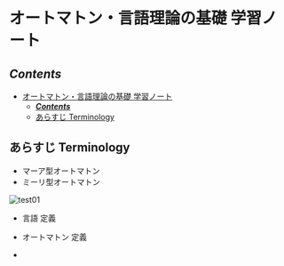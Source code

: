 # オートマトン・言語理論の基礎	学習ノート



## ***Contents***

- [オートマトン・言語理論の基礎	学習ノート](#オートマトン言語理論の基礎学習ノート)
  - [***Contents***](#contents)
  - [あらすじ	Terminology](#あらすじterminology)



## あらすじ	Terminology



- マーア型オートマトン
- ミーリ型オートマトン

![test01](オートマトン言語理論の基礎-学習ノート.asserts/test01.png)

- 言語 定義

-  オートマトン 定義
- 

